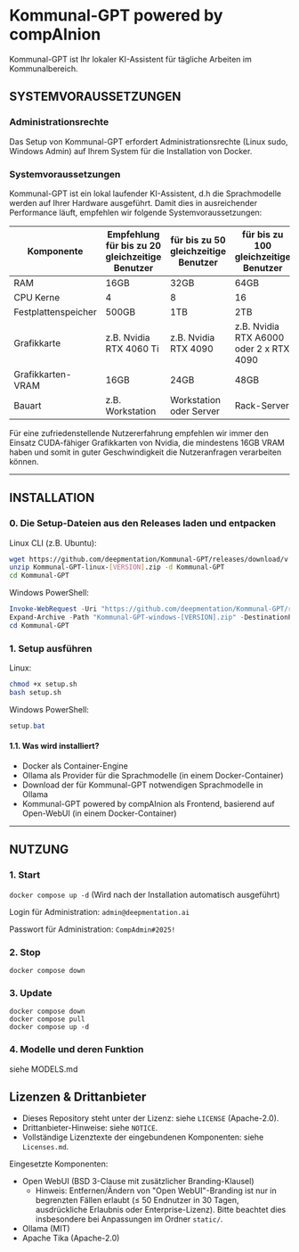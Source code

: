 # Kommunal-GPT powered by compAInion

Kommunal-GPT ist Ihr lokaler KI-Assistent für tägliche Arbeiten im Kommunalbereich.

## SYSTEMVORAUSSETZUNGEN

### Administrationsrechte

Das Setup von Kommunal-GPT erfordert Administrationsrechte (Linux sudo, Windows Admin) auf Ihrem System für die Installation von Docker.

### Systemvoraussetzungen

Kommunal-GPT ist ein lokal laufender KI-Assistent, d.h die Sprachmodelle werden auf Ihrer Hardware ausgeführt. Damit dies in ausreichender Performance läuft, empfehlen wir folgende Systemvoraussetzungen:

| Komponente | Empfehlung für bis zu 20 gleichzeitige Benutzer | für bis zu 50 gleichzeitige Benutzer | für bis zu 100 gleichzeitige Benutzer |
| --- | --- | --- | --- |
| RAM | 16GB | 32GB | 64GB |
| CPU Kerne | 4 | 8 | 16 |
| Festplattenspeicher | 500GB | 1TB | 2TB |
| Grafikkarte | z.B. Nvidia RTX 4060 Ti | z.B. Nvidia RTX 4090 | z.B. Nvidia RTX A6000 oder 2 x RTX 4090 |
| Grafikkarten-VRAM | 16GB | 24GB | 48GB |
| Bauart | z.B. Workstation | Workstation oder Server | Rack-Server |

Für eine zufriedenstellende Nutzererfahrung empfehlen wir immer den Einsatz CUDA-fähiger Grafikkarten von Nvidia, die mindestens 16GB VRAM haben und somit in guter Geschwindigkeit die Nutzeranfragen verarbeiten können.

---

## INSTALLATION

### 0. Die Setup-Dateien aus den Releases laden und entpacken

Linux CLI (z.B. Ubuntu):

```bash
wget https://github.com/deepmentation/Kommunal-GPT/releases/download/v[VERSION]/Kommunal-GPT-linux-[VERSION].zip
unzip Kommunal-GPT-linux-[VERSION].zip -d Kommunal-GPT
cd Kommunal-GPT
```

Windows PowerShell:

```powershell
Invoke-WebRequest -Uri "https://github.com/deepmentation/Kommunal-GPT/releases/download/v[VERSION]/Kommunal-GPT-windows-[VERSION].zip" -OutFile "Kommunal-GPT-windows-[VERSION].zip"
Expand-Archive -Path "Kommunal-GPT-windows-[VERSION].zip" -DestinationPath "Kommunal-GPT"
cd Kommunal-GPT
```

### 1. Setup ausführen

Linux:

```bash
chmod +x setup.sh
bash setup.sh
```

Windows PowerShell:

```powershell
setup.bat
```

#### 1.1. Was wird installiert?

- Docker als Container-Engine
- Ollama als Provider für die Sprachmodelle (in einem Docker-Container)
- Download der für Kommunal-GPT notwendigen Sprachmodelle in Ollama
- Kommunal-GPT powered by compAInion als Frontend, basierend auf Open-WebUI (in einem Docker-Container)

---

## NUTZUNG

### 1. Start

`docker compose up -d` (Wird nach der Installation automatisch ausgeführt)

Login für Administration: `admin@deepmentation.ai`

Passwort für Administration: `CompAdmin#2025!`

### 2. Stop

`docker compose down`

### 3. Update

```
docker compose down
docker compose pull
docker compose up -d
```

### 4. Modelle und deren Funktion

siehe MODELS.md

## Lizenzen & Drittanbieter

- Dieses Repository steht unter der Lizenz: siehe `LICENSE` (Apache-2.0).
- Drittanbieter-Hinweise: siehe `NOTICE`.
- Vollständige Lizenztexte der eingebundenen Komponenten: siehe `Licenses.md`.

Eingesetzte Komponenten:
- Open WebUI (BSD 3-Clause mit zusätzlicher Branding-Klausel)
  - Hinweis: Entfernen/Ändern von "Open WebUI"-Branding ist nur in begrenzten Fällen erlaubt (≤ 50 Endnutzer in 30 Tagen, ausdrückliche Erlaubnis oder Enterprise-Lizenz). Bitte beachtet dies insbesondere bei Anpassungen im Ordner `static/`.
- Ollama (MIT)
- Apache Tika (Apache-2.0)
